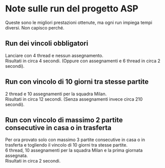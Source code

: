 # Note sulle run del progetto ASP

Queste sono le migliori prestazioni ottenute, ma ogni run impiega tempi diversi. Non capisco perché.

## Run dei vincoli obbligatori

Lanciare con 4 thread e nessun assegnamento.  
Risultati in circa 4 secondi. (Oppure con assegnamenti e 6 thread in circa 2 secondi).

## Run con vincolo di 10 giorni tra stesse partite

2 thread e 10 assegnamenti per la squadra Milan.  
Risultati in circa 12 secondi. (Senza assegnamenti invece circa 210 secondi).

## Run con vincolo di massimo 2 partite consecutive in casa o in trasferta

Per ora provato solo con massimo 3 partite consecutive in casa o in trasferta e togliendo il vincolo di 10 giorni tra stesse partite.  
6 thread, 10 assegnamenti per la squadra Milan e la prima giornata assegnata.  
Risultati in circa 2 secondi.
